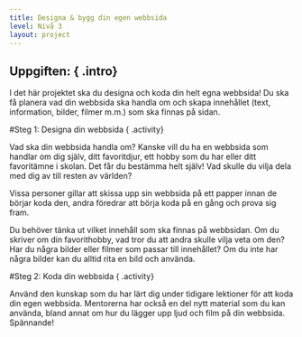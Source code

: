```yaml
---
title: Designa & bygg din egen webbsida
level: Nivå 3
layout: project
---
```


## __Uppgiften:__ { .intro}
I det här projektet ska du designa och koda din helt egna webbsida! Du ska få planera vad din webbsida ska handla om och skapa innehållet (text, information, bilder, filmer m.m.) som ska finnas på sidan.

#Steg 1: Designa din webbsida { .activity}

Vad ska din webbsida handla om? Kanske vill du ha en webbsida som handlar om dig själv, ditt favoritdjur, ett hobby som du har eller ditt favoritämne i skolan. Det får du bestämma helt själv! Vad skulle du vilja dela med dig av till resten av världen? 

Vissa personer gillar att skissa upp sin webbsida på ett papper innan de börjar koda den, andra föredrar att börja koda på en gång och prova sig fram. 

Du behöver tänka ut vilket innehåll som ska finnas på webbsidan. Om du skriver om din favorithobby, vad tror du att andra skulle vilja veta om den? Har du några bilder eller filmer som passar till innehållet? Om du inte har några bilder kan du alltid rita en bild och använda.

#Steg 2: Koda din webbsida { .activity}

Använd den kunskap som du har lärt dig under tidigare lektioner för att koda din egen webbsida. Mentorerna har också en del nytt material som du kan använda, bland annat om hur du lägger upp ljud och film på din webbsida. Spännande!

